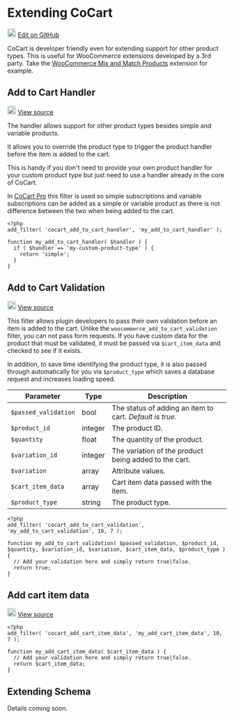 # Extending CoCart #

<img src="images/github.svg" width="20" height="20" alt="GitHub Mark Logo"> [Edit on GitHub](https://github.com/co-cart/co-cart-docs/blob/master/source/includes/cocart-v1/_extending.md)

CoCart is developer friendly even for extending support for other product types. This is useful for WooCommerce extensions developed by a 3rd party. Take the [WooCommerce Mix and Match Products](#woocommerce-extensions-mix-and-match-products) extension for example.

## Add to Cart Handler ##

<img src="images/github.svg" width="20" height="20" alt="GitHub Mark Logo"> [View source](https://github.com/co-cart/co-cart/search?q=cocart_add_to_cart_handler+in%3Afile&type=Code)

The handler allows support for other product types besides simple and variable products.

It allows you to override the product type to trigger the product handler before the item is added to the cart.

This is handy if you don't need to provide your own product handler for your custom product type but just need to use a handler already in the core of CoCart.

In [CoCart Pro](#cocart-add-ons-cocart-pro) this filter is used so simple subscriptions and variable subscriptions can be added as a simple or variable product as there is not difference between the two when being added to the cart.

```php--filter
<?php
add_filter( 'cocart_add_to_cart_handler', 'my_add_to_cart_handler' );

function my_add_to_cart_handler( $handler ) {
  if ( $handler == 'my-custom-product-type' ) {
    return 'simple';
  }
}
```

<div style="clear: both;"></div>

## Add to Cart Validation ##

<img src="images/github.svg" width="20" height="20" alt="GitHub Mark Logo"> [View source](https://github.com/co-cart/co-cart/search?l=PHP&q=cocart_add_to_cart_validation+in%3Afile&type=Code)

This filter allows plugin developers to pass their own validation before an item is added to the cart. Unlike the `woocommerce_add_to_cart_validation` filter, you can not pass form requests. If you have custom data for the product that must be validated, it must be passed via `$cart_item_data` and checked to see if it exists.

In addition, to save time identifying the product type, it is also passed through automatically for you via `$product_type` which saves a database request and increases loading speed.

| Parameter            | Type    | Description                                                                            |
| -------------------- | ------- | -------------------------------------------------------------------------------------- |
| `$passed_validation` | bool    | The status of adding an item to cart. <i class="label label-info">Default is true.</i> |
| `$product_id`        | integer | The product ID.                                                                        |
| `$quantity`          | float   | The quantity of the product.                                                           |
| `$variation_id`      | integer | The variation of the product being added to the cart.                                  |
| `$variation`         | array   | Attribute values.                                                                      |
| `$cart_item_data`    | array   | Cart item data passed with the item.                                                   |
| `$product_type`      | string  | The product type.                                                                      |

```php--filter
<?php
add_filter( 'cocart_add_to_cart_validation', 'my_add_to_cart_validation', 10, 7 );

function my_add_to_cart_validation( $passed_validation, $product_id, $quantity, $variation_id, $variation, $cart_item_data, $product_type ) {
  // Add your validation here and simply return true|false.
  return true;
}
```

<div style="clear: both;"></div>

## Add cart item data ##

<img src="images/github.svg" width="20" height="20" alt="GitHub Mark Logo"> [View source](https://github.com/co-cart/co-cart/search?l=PHP&q=cocart_add_cart_item_data+in%3Afile&type=Code)

```php--filter
<?php
add_filter( 'cocart_add_cart_item_data', 'my_add_cart_item_data', 10, 7 );

function my_add_cart_item_data( $cart_item_data ) {
  // Add your validation here and simply return true|false.
  return $cart_item_data;
}
```

<div style="clear: both;"></div>

## Extending Schema ##

Details coming soon.

<div style="clear: both;"></div>
